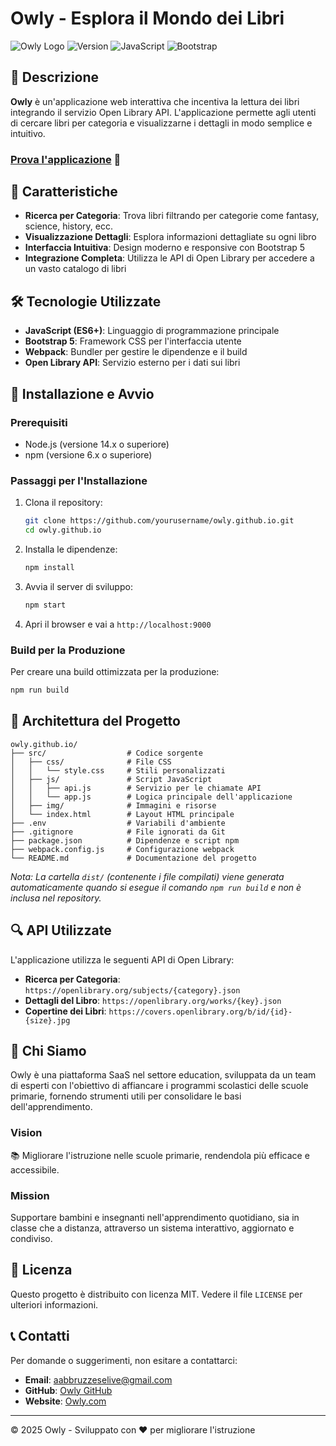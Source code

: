 # Owly - Esplora il Mondo dei Libri

![Owly Logo](https://img.shields.io/badge/Owly-Book%20Discovery-4e73df)
![Version](https://img.shields.io/badge/Version-1.0.0-brightgreen)
![JavaScript](https://img.shields.io/badge/JavaScript-ES6+-yellow)
![Bootstrap](https://img.shields.io/badge/Bootstrap-5.3-purple)

## 📖 Descrizione

**Owly** è un'applicazione web interattiva che incentiva la lettura dei libri integrando il servizio Open Library API. L'applicazione permette agli utenti di cercare libri per categoria e visualizzarne i dettagli in modo semplice e intuitivo.

### [Prova l'applicazione](https://owly.github.io/) 🚀

## 🌟 Caratteristiche

- **Ricerca per Categoria**: Trova libri filtrando per categorie come fantasy, science, history, ecc.
- **Visualizzazione Dettagli**: Esplora informazioni dettagliate su ogni libro
- **Interfaccia Intuitiva**: Design moderno e responsive con Bootstrap 5
- **Integrazione Completa**: Utilizza le API di Open Library per accedere a un vasto catalogo di libri

## 🛠️ Tecnologie Utilizzate

- **JavaScript (ES6+)**: Linguaggio di programmazione principale
- **Bootstrap 5**: Framework CSS per l'interfaccia utente
- **Webpack**: Bundler per gestire le dipendenze e il build
- **Open Library API**: Servizio esterno per i dati sui libri

## 🚀 Installazione e Avvio

### Prerequisiti

- Node.js (versione 14.x o superiore)
- npm (versione 6.x o superiore)

### Passaggi per l'Installazione

1. Clona il repository:
   ```bash
   git clone https://github.com/yourusername/owly.github.io.git
   cd owly.github.io
   ```

2. Installa le dipendenze:
   ```bash
   npm install
   ```

3. Avvia il server di sviluppo:
   ```bash
   npm start
   ```

4. Apri il browser e vai a `http://localhost:9000`

### Build per la Produzione

Per creare una build ottimizzata per la produzione:

```bash
npm run build
```


## 🧠 Architettura del Progetto

```
owly.github.io/
├── src/                  # Codice sorgente
│   ├── css/              # File CSS
│   │   └── style.css     # Stili personalizzati
│   ├── js/               # Script JavaScript
│   │   ├── api.js        # Servizio per le chiamate API
│   │   └── app.js        # Logica principale dell'applicazione
│   ├── img/              # Immagini e risorse
│   └── index.html        # Layout HTML principale
├── .env                  # Variabili d'ambiente
├── .gitignore            # File ignorati da Git
├── package.json          # Dipendenze e script npm
├── webpack.config.js     # Configurazione webpack
└── README.md             # Documentazione del progetto
```

*Nota: La cartella `dist/` (contenente i file compilati) viene generata automaticamente quando si esegue il comando `npm run build` e non è inclusa nel repository.*

## 🔍 API Utilizzate

L'applicazione utilizza le seguenti API di Open Library:

- **Ricerca per Categoria**: `https://openlibrary.org/subjects/{category}.json`
- **Dettagli del Libro**: `https://openlibrary.org/works/{key}.json`
- **Copertine dei Libri**: `https://covers.openlibrary.org/b/id/{id}-{size}.jpg`

## 🌱 Chi Siamo

Owly è una piattaforma SaaS nel settore education, sviluppata da un team di esperti con l'obiettivo di affiancare i programmi scolastici delle scuole primarie, fornendo strumenti utili per consolidare le basi dell'apprendimento.

### Vision
📚 Migliorare l'istruzione nelle scuole primarie, rendendola più efficace e accessibile.

### Mission
Supportare bambini e insegnanti nell'apprendimento quotidiano, sia in classe che a distanza, attraverso un sistema interattivo, aggiornato e condiviso.

## 📝 Licenza

Questo progetto è distribuito con licenza MIT. Vedere il file `LICENSE` per ulteriori informazioni.

## 📞 Contatti

Per domande o suggerimenti, non esitare a contattarci:

- **Email**: aabbruzzeselive@gmail.com
- **GitHub**: [Owly GitHub](https://github.com/AntoDev00)
- **Website**: [Owly.com](https://www.owly.com)

---

&copy; 2025 Owly - Sviluppato con ❤️ per migliorare l'istruzione